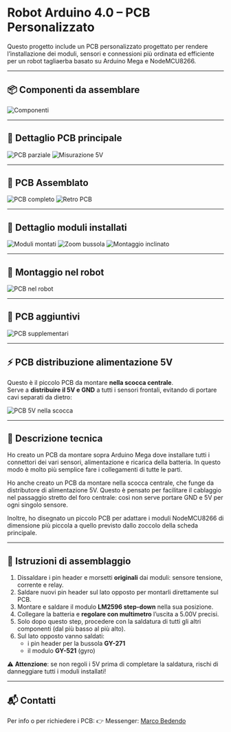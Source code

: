 # Robot Arduino 4.0 – PCB Personalizzato

Questo progetto include un PCB personalizzato progettato per rendere l’installazione dei moduli, sensori e connessioni più ordinata ed efficiente per un robot tagliaerba basato su Arduino Mega e NodeMCU8266.

---

## 📦 Componenti da assemblare

![Componenti](img/20250508_174329.jpg)

---

## 🧩 Dettaglio PCB principale

![PCB parziale](img/20250508_175606.jpg)
![Misurazione 5V](img/20250508_175658.jpg)

---

## 🔧 PCB Assemblato

![PCB completo](img/20250508_194420.jpg)
![Retro PCB](img/20250508_194433.jpg)

---

## 🧠 Dettaglio moduli installati

![Moduli montati](img/20250530_201129.jpg)
![Zoom bussola](img/20250531_141824.jpg)
![Montaggio inclinato](img/20250531_142255.jpg)

---

## 🔌 Montaggio nel robot

![PCB nel robot](img/20250531_152122.jpg)

---

## 📐 PCB aggiuntivi

![PCB supplementari](img/20250602_152717.jpg)

---

## ⚡ PCB distribuzione alimentazione 5V

Questo è il piccolo PCB da montare **nella scocca centrale**.  
Serve a **distribuire il 5V e GND** a tutti i sensori frontali, evitando di portare cavi separati da dietro:

![PCB 5V nella scocca](img/20250517_190916.jpg)

---

## 📃 Descrizione tecnica

Ho creato un PCB da montare sopra Arduino Mega dove installare tutti i connettori dei vari sensori, alimentazione e ricarica della batteria. In questo modo è molto più semplice fare i collegamenti di tutte le parti.

Ho anche creato un PCB da montare nella scocca centrale, che funge da distributore di alimentazione 5V. Questo è pensato per facilitare il cablaggio nel passaggio stretto del foro centrale: così non serve portare GND e 5V per ogni singolo sensore.

Inoltre, ho disegnato un piccolo PCB per adattare i moduli NodeMCU8266 di dimensione più piccola a quello previsto dallo zoccolo della scheda principale.

---

## 🔧 Istruzioni di assemblaggio

1. Dissaldare i pin header e morsetti **originali** dai moduli: sensore tensione, corrente e relay.
2. Saldare nuovi pin header sul lato opposto per montarli direttamente sul PCB.
3. Montare e saldare il modulo **LM2596 step-down** nella sua posizione.
4. Collegare la batteria e **regolare con multimetro** l’uscita a 5.00V precisi.
5. Solo dopo questo step, procedere con la saldatura di tutti gli altri componenti (dal più basso al più alto).
6. Sul lato opposto vanno saldati:
   - i pin header per la bussola **GY-271**
   - il modulo **GY-521** (gyro)

⚠️ **Attenzione**: se non regoli i 5V prima di completare la saldatura, rischi di danneggiare tutti i moduli installati!

---

## 📬 Contatti

Per info o per richiedere i PCB:
👉 Messenger: [Marco Bedendo](https://www.facebook.com/marco.bedendo.54)

